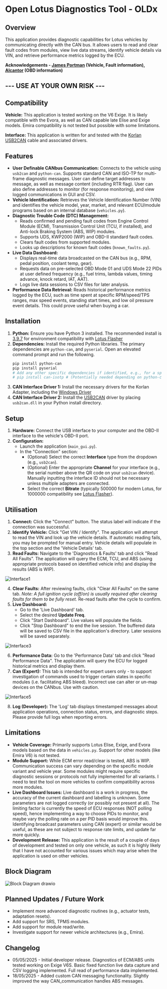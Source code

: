 
# Open Lotus Diagnostics Tool - OLDx

## Overview

This application provides diagnostic capabilities for Lotus vehicles by communicating directly with the CAN bus. It allows users to read and clear fault codes from modules, view live data streams, identify vehicle details via VIN, and retrieve performance metrics logged by the ECU.

**Acknowledgements - [James Portman](https://github.com/james-portman) (Vehicle, Fault information), [Alcantor](https://github.com/Alcantor) (OBD information)**

## --- USE AT YOUR OWN RISK ---

## Compatibility

**Vehicle:** This application is tested working on the V6 Exige. It is likely compatible with the Evora, as well as CAN capable late Elise and Exige models.
Emira compatibility is not tested but possible with some limitations.

**Interface:** This application is written for and tested with the [Korlan USB2CAN](https://www.8devices.com/products/korlan) cable and associated drivers.

## Features

* **User Definable CANbus Communication:** Connects to the vehicle using `usb2can` and `python-can`. Supports standard CAN and ISO-TP for multi-frame diagnostic messages. User can define target addresses to message, as well as message content (including RTR flag). User can also define addresses to monitor (for response monitoring), and view logged communications in GUI and CSV.
* **Vehicle Identification:** Retrieves the Vehicle Identification Number (VIN) and identifies the vehicle model, year, market, and relevant ECU/module programs based on an internal database (`vehicles.py`).
* **Diagnostic Trouble Code (DTC) Management:**
    * Reads confirmed and pending fault codes from Engine Control Module (ECM), Transmission Control Unit (TCU, if installed), and Anti-lock Braking System (ABS, WIP) modules.
    * Supports UDS, KWP2000 (WIP) and OBD-II standard fault codes.
    * Clears fault codes from supported modules.
    * Looks up descriptions for known fault codes (`known_faults.py`).
* **Live Data Dashboard:**
    * Displays real-time data broadcasted on the CAN bus (e.g., RPM, pedal position, coolant temp, gear).
    * Requests data on pre-selected OBD Mode 01 and UDS Mode 22 PIDs at user defined frequency (e.g., fuel trims, lambda values, timing advance, knock retard, IAT, AAT).
    * Logs live data sessions to CSV files for later analysis.
* **Performance Data Retrieval:** Reads historical performance metrics logged by the ECU, such as time spent at specific RPM/speed/TPS ranges, max speed events, standing start times, and low oil pressure event details. This could prove useful when buying a car.

## Installation

1.  **Python:** Ensure you have Python 3 installed. The recommended install is [3.9.7](https://www.python.org/downloads/release/python-397/) for environment compatibility with [Lotus Flasher](https://github.com/Alcantor/LotusECU-T4e)
2.  **Dependencies:** Install the required Python libraries. The primary dependencies are `python-can`, and `pyserial`. Open an elevated command prompt and run the following.
    ```bash
    pip install python-can
    pip install pyserial
    # Add any other specific dependencies if identified, e.g., for a specific CAN interface backend
    # pip install can-isotp # (Potentially needed depending on python-can version and usage)
    ```
3.  **CAN Interface Driver 1:** Install the necessary drivers for the Korlan Adapter, including the [Windows Driver](https://drive.google.com/drive/folders/1gXWpuP20U2mhcW6IqtwhRo0PY9ZusSYv)
4. **CAN Interface Driver 2:** Install the [USB2CAN](https://drive.google.com/file/d/1_xSpR1bGE3OQN6w0EG9WmrvtgatyQa05/view) driver by placing `usb2can.dll` in your Python install directory.

## Setup

1.  **Hardware:** Connect the USB interface to your computer and the OBD-II interface to the vehicle's OBD-II port.
2.  **Configuration:**
    * Launch the application (`main_gui.py`).
    * In the "Connection" section:
        * (Optional) Select the correct **Interface** type from the dropdown (e.g., `usb2can`).
        * (Optional) Enter the appropriate **Channel** for your interface (e.g., the serial number above the QR code on your `usb2can` device). Manually inputting the interface ID should not be necessary unless multiple adapters are connected.
        * Select the correct **Bitrate** (typically 500000 for modern Lotus, for 1000000 compatibility see [Lotus Flasher](https://github.com/Alcantor/LotusECU-T4e)).

## Utilisation

1.  **Connect:** Click the "Connect" button. The status label will indicate if the connection was successful.
2.  **Identify Vehicle:** Click "Get VIN / Identify". The application will attempt to read the VIN and look up the vehicle details. If automatic reading fails, you may be prompted for manual entry. Vehicle details will populate in the top section and the 'Vehicle Details' tab.
3.  **Read Faults:** Navigate to the 'Diagnostics & Faults' tab and click "Read All Faults". The application will query the ECM, TCU, and ABS (using appropriate protocols based on identified vehicle info) and display the results (ABS is WIP).

![Interface1](https://github.com/user-attachments/assets/9ab9311b-b381-4dd2-a38d-d0e80f390616)

4.  **Clear Faults:** After reviewing faults, click "Clear All Faults" on the same tab. *Note: A full ignition cycle (off/on) is usually required after clearing faults for them to be fully reset.* Re-read faults after the cycle to confirm.
5.  **Live Dashboard:**
    * Go to the 'Live Dashboard' tab.
    * Select the desired **Update Freq**.
    * Click "Start Dashboard". Live values will populate the fields.
    * Click "Stop Dashboard" to end the live session. The buffered data will be saved to CSV file in the application's directory. Later sessions will be saved separately.

![Interface3](https://github.com/user-attachments/assets/90bf8b90-53f8-47fe-a8b9-da5e19172bf5)

6.  **Performance Data:** Go to the 'Performance Data' tab and click "Read Performance Data". The application will query the ECU for logged historical metrics and display them.
7.  **Can (Expert):** This tab is intended for expert users only - to support investigation of commands used to trigger certain states in specific modules (i.e. facilitating ABS bleed). Incorrect use can alter or un-map devices on the CANbus. Use with caution.

![Interface5](https://github.com/user-attachments/assets/90adf7f4-24cb-4405-af86-5f1fd42e0f5b)

8.  **Log (Developer):** The 'Log' tab displays timestamped messages about application operations, connection status, errors, and diagnostic steps. Please provide full logs when reporting errors.

## Limitations

* **Vehicle Coverage:** Primarily supports Lotus Elise, Exige, and Evora models based on the data in `vehicles.py`. Support for other models (like Emira V6) is not tested.
* **Module Support:** While ECM error read/clear is tested, ABS is WIP. Communication success can vary depending on the specific module variant and vehicle year. Some modules might require specific diagnostic sessions or protocols not fully implemented for all variants. I need to test the tool on more vehicles to confirm compatibility across more modules.
* **Live Dashboard Issues:** Live dashboard is a work in progress, the accuracy of the current dashboard and labelling is unknown. Some parameters are not logged correctly (or possibly not present at all). The limiting factor is currently the speed of ECU responses (NOT polling speed), hence implementing a way to choose PIDs to monitor, and maybe vary the polling rate on a per PID basis would improve this. Identifying broadcast parameters using CAN (expert) or similar would be useful, as these are not subject to response rate limits, and update far more quickly.  
* **Development Release:** This application is the result of a couple of days of development and tested on only one vehicle, as such it is highly likely that I have not accounted for various issues which may arise when the application is used on other vehicles.
 
## Block Diagram

![Block Diagram drawio](https://github.com/user-attachments/assets/ad8f123b-5537-4dd1-bd28-02d84ef331d7)


## Planned Updates / Future Work

* Implement more advanced diagnostic routines (e.g., actuator tests, adaptation resets).
* Add support for SRS, TPMS modules.
* Add support for module read/write.
* Investigate support for newer vehicle architectures (e.g., Emira).
 
## Changelog

* 05/05/2025 - Initial developer release. Diagnostics of ECM/ABS units tested working on Exige V6S. Basic fixed function live data capture and CSV logging implemented. Full read of performance data implemented.
* 18/05/2025 - Added custom CAN messaging functionality. Slightly improved the way CAN_communication handles ABS messages.  

